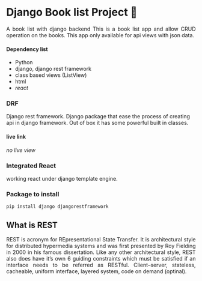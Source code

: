 
# Django Book list Project 📖
<div style="text-align: justify" >A book list with django backend 
This is a book list app and allow CRUD operation on the books. This app only available for api views with json data. </div>


#### Dependency list
- Python
- django, django rest framework
- class based views (ListView)
- html
- *react*


### DRF 
Django rest framework. Django package that ease the process of creating api in django framework. Out of box it has some powerful built in classes. 

#### live link
_no live view_

### Integrated React 
working react under django template engine.
### Package to install
```
pip install django djangorestframework 
```
## What is REST
<div style="text-align: justify" >
REST is acronym for REpresentational State Transfer. It is architectural style for distributed hypermedia systems and was first presented by Roy Fielding in 2000 in his famous dissertation. Like any other architectural style, REST also does have it’s own 6 guiding constraints which must be satisfied if an interface needs to be referred as RESTful. Client–server, stateless, cacheable, uniform interface, layered system, code on demand (optinal). </div>
